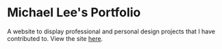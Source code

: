 # Michael Lee's Portfolio

A website to display professional and personal design projects that I have contributed to. View the site [here](https://mclee3360.github.io/).
